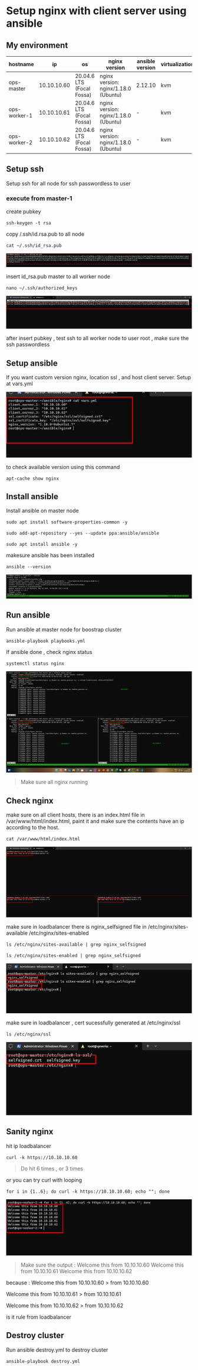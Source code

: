# Setup nginx with client server using ansible
## My environment

| hostname | ip  | os  | nginx version | ansible version | virtualization | note |
| --- | --- | --- | --- | --- | --- | --- |
| ops-master | 10.10.10.60 | 20.04.6 LTS (Focal Fossa) | nginx version: nginx/1.18.0 (Ubuntu) | 2.12.10 | kvm | Loadbalancer & client servers |
| ops-worker-1 | 10.10.10.61 | 20.04.6 LTS (Focal Fossa) | nginx version: nginx/1.18.0 (Ubuntu) | \- | kvm | client servers |
| ops-worker-2 | 10.10.10.62 | 20.04.6 LTS (Focal Fossa) | nginx version: nginx/1.18.0 (Ubuntu) | \- | kvm | client servers |

## Setup ssh

Setup ssh for all node for ssh passwordless to user

### execute from master-1
create pubkey

```
ssh-keygen -t rsa
```

copy /.ssh/id.rsa.pub to all node

```
cat ~/.ssh/id_rsa.pub
```

![](/assets/cat-ssh.png)

insert id\_rsa.pub master to all worker node

```
nano ~/.ssh/authorized_keys
```
![](/assets/insert-pubkey.png)  

after insert pubkey , test ssh to all worker node to user root , make sure the ssh passwordless

## Setup ansible
If you want custom version nginx, location ssl ,  and host client server. Setup at vars.yml

![](/assets/nginx_vars.png)

to check available version using this command

```
apt-cache show nginx
```

## Install ansible

Install ansible on master node

```
sudo apt install software-properties-common -y
```

```
sudo add-apt-repository --yes --update ppa:ansible/ansible
```

```
sudo apt install ansible -y
```

makesure ansible has been installed

```
ansible --version
```

![](/assets/ansible-version.png)

## Run ansible
Run ansible at master node for boostrap cluster
```
ansible-playbook playbooks.yml
```

If ansible done , check nginx status

```
systemctl status nginx
```
![](/assets/nginxstatus.png)

> Make sure all nginx running

## Check nginx
make sure on all client hosts, there is an index.html file in /var/www/html/index.html, paint it and make sure the contents have an ip according to the host.

```
cat /var/www/html/index.html
```

![](/assets/catindexhtml.png)

make sure in loadbalancer there is nginx_selfsigned file in /etc/nginx/sites-available /etc/nginx/sites-enabled

```
ls /etc/nginx/sites-available | grep nginx_selfsigned
```
```
ls /etc/nginx/sites-enabled | grep nginx_selfsigned
```

![](/assets/checkfilenginx.png)

make sure in loadbalancer , cert sucessfully generated at /etc/nginx/ssl

```
ls /etc/nginx/ssl
```

![](/assets/checkssl.png)


## Sanity nginx

hit ip loadbalancer

```
curl -k https://10.10.10.60
```

> Do hit 6 times , or 3 times

or you can try curl with looping

```
for i in {1..6}; do curl -k https://10.10.10.60; echo ""; done
```

![](/assets/curlnginx.png)

> Make sure the output :
Welcome this from 10.10.10.60
Welcome this from 10.10.10.61
Welcome this from 10.10.10.62

because :
Welcome this from 10.10.10.60 > from 10.10.10.60

Welcome this from 10.10.10.61 > from 10.10.10.61

Welcome this from 10.10.10.62 > from 10.10.10.62

is it rule from loadbalancer


## Destroy cluster
Run ansible destroy.yml to destroy cluster
```
ansible-playbook destroy.yml
```
